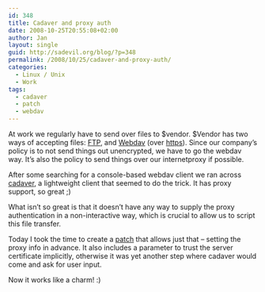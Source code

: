 ```yaml
---
id: 348
title: Cadaver and proxy auth
date: 2008-10-25T20:55:08+02:00
author: Jan
layout: single
guid: http://sadevil.org/blog/?p=348
permalink: /2008/10/25/cadaver-and-proxy-auth/
categories:
  - Linux / Unix
  - Work
tags:
  - cadaver
  - patch
  - webdav
---
```

At work we regularly have to send over files to $vendor. $Vendor has two ways of accepting files: <a href="http://en.wikipedia.org/wiki/File_Transfer_Protocol" target="_blank">FTP</a>, and <a href="http://en.wikipedia.org/wiki/WebDAV" target="_blank">Webdav</a> (over <a href="http://en.wikipedia.org/wiki/Https" target="_blank">https</a>). Since our company&#8217;s policy is to not send things out unencrypted, we have to go the webdav way. It&#8217;s also the policy to send things over our internetproxy if possible.

After some searching for a console-based webdav client we ran across <a href="http://www.webdav.org/cadaver/" target="_blank">cadaver</a>, a lightweight client that seemed to do the trick. It has proxy support, so great ;)

What isn&#8217;t so great is that it doesn&#8217;t have any way to supply the proxy authentication in a non-interactive way, which is crucial to allow us to script this file transfer.

Today I took the time to create a <a href="http://lists.manyfish.co.uk/pipermail/cadaver/2008-October/000035.html" target="_blank">patch</a> that allows just that &#8211; setting the proxy info in advance. It also includes a parameter to trust the server certificate implicitly, otherwise it was yet another step where cadaver would come and ask for user input.

Now it works like a charm! :)